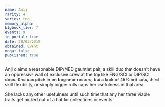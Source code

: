 ```yaml
---
name: Anij
rarity: 4
series: tng
memory_alpha:
bigbook_tier: 7
events: 9
in_portal: true
date: 28/03/2018
obtained: Event
mega: false
published: true
---
```


Anij claims a reasonable DIP/MED gauntlet pair; a skill duo that doesn't have an oppressive wall of exclusive crew at the top like ENG/SCI or DIP/SCI does. She can pitch in on beginner rosters, but a lack of 45% crit sets, third skill flexibility, or simply bigger rolls caps her usefulness in that area.

She lacks any other usefulness until such time that any her three viable traits get picked out of a hat for collections or events.
